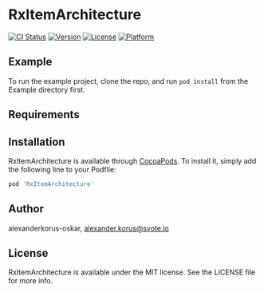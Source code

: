 # RxItemArchitecture

[![CI Status](https://img.shields.io/travis/alexanderkorus-oskar/RxItemArchitecture.svg?style=flat)](https://travis-ci.org/alexanderkorus-oskar/RxItemArchitecture)
[![Version](https://img.shields.io/cocoapods/v/RxItemArchitecture.svg?style=flat)](https://cocoapods.org/pods/RxItemArchitecture)
[![License](https://img.shields.io/cocoapods/l/RxItemArchitecture.svg?style=flat)](https://cocoapods.org/pods/RxItemArchitecture)
[![Platform](https://img.shields.io/cocoapods/p/RxItemArchitecture.svg?style=flat)](https://cocoapods.org/pods/RxItemArchitecture)

## Example

To run the example project, clone the repo, and run `pod install` from the Example directory first.

## Requirements

## Installation

RxItemArchitecture is available through [CocoaPods](https://cocoapods.org). To install
it, simply add the following line to your Podfile:

```ruby
pod 'RxItemArchitecture'
```

## Author

alexanderkorus-oskar, alexander.korus@svote.io

## License

RxItemArchitecture is available under the MIT license. See the LICENSE file for more info.
